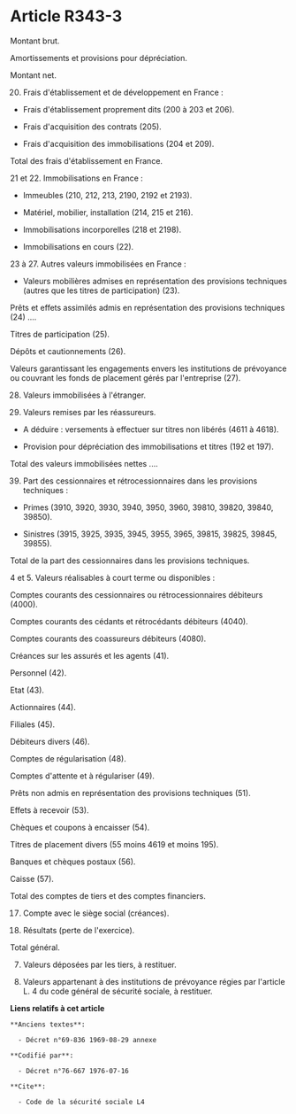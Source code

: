 # Article R343-3

Montant brut.

Amortissements et provisions pour dépréciation.

Montant net.

20. Frais d'établissement et de développement en France :

- Frais d'établissement proprement dits (200 à 203 et 206).

- Frais d'acquisition des contrats (205).

- Frais d'acquisition des immobilisations (204 et 209).

Total des frais d'établissement en France.

21 et 22. Immobilisations en France :

- Immeubles (210, 212, 213, 2190, 2192 et 2193).

- Matériel, mobilier, installation (214, 215 et 216).

- Immobilisations incorporelles (218 et 2198).

- Immobilisations en cours (22).

23 à 27. Autres valeurs immobilisées en France :

- Valeurs mobilières admises en représentation des provisions techniques (autres que les titres de participation) (23).

Prêts et effets assimilés admis en représentation des provisions techniques (24) ....

Titres de participation (25).

Dépôts et cautionnements (26).

Valeurs garantissant les engagements envers les institutions de prévoyance ou couvrant les fonds de placement gérés par
l'entreprise (27).

28. Valeurs immobilisées à l'étranger.

29. Valeurs remises par les réassureurs.

- A déduire : versements à effectuer sur titres non libérés (4611 à 4618).

- Provision pour dépréciation des immobilisations et titres (192 et 197).

Total des valeurs immobilisées nettes ....

39. Part des cessionnaires et rétrocessionnaires dans les provisions techniques :

- Primes (3910, 3920, 3930, 3940, 3950, 3960, 39810, 39820, 39840, 39850).

- Sinistres (3915, 3925, 3935, 3945, 3955, 3965, 39815, 39825, 39845, 39855).

Total de la part des cessionnaires dans les provisions techniques.

4 et 5. Valeurs réalisables à court terme ou disponibles :

Comptes courants des cessionnaires ou rétrocessionnaires débiteurs (4000).

Comptes courants des cédants et rétrocédants débiteurs (4040).

Comptes courants des coassureurs débiteurs (4080).

Créances sur les assurés et les agents (41).

Personnel (42).

Etat (43).

Actionnaires (44).

Filiales (45).

Débiteurs divers (46).

Comptes de régularisation (48).

Comptes d'attente et à régulariser (49).

Prêts non admis en représentation des provisions techniques (51).

Effets à recevoir (53).

Chèques et coupons à encaisser (54).

Titres de placement divers (55 moins 4619 et moins 195).

Banques et chèques postaux (56).

Caisse (57).

Total des comptes de tiers et des comptes financiers.

17. Compte avec le siège social (créances).

87. Résultats (perte de l'exercice).

Total général.

07. Valeurs déposées par les tiers, à restituer.

09. Valeurs appartenant à des institutions de prévoyance régies par l'article L. 4 du code général de sécurité sociale, à
restituer.

**Liens relatifs à cet article**

	**Anciens textes**:

	  - Décret n°69-836 1969-08-29 annexe

	**Codifié par**:

	  - Décret n°76-667 1976-07-16

	**Cite**:

	  - Code de la sécurité sociale L4
